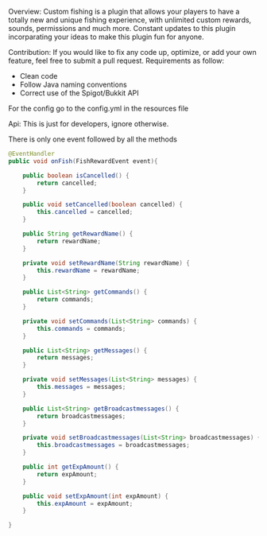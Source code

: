 Overview: 
Custom fishing is a plugin that allows your players to have a totally new and unique fishing experience,
with unlimited custom rewards, sounds, permissions and much more. Constant updates to this plugin incorparating your ideas
to make this plugin fun for anyone.

Contribution: 
If you would like to fix any code up, optimize, or add your own feature, feel free to submit a pull request.
Requirements as follow:
- Clean code
- Follow Java naming conventions
- Correct use of the Spigot/Bukkit API

For the config go to the config.yml in the resources file

Api:
This is just for developers, ignore otherwise.

There is only one event followed by all the methods

```java
@EventHandler
public void onFish(FishRewardEvent event){

    public boolean isCancelled() {
        return cancelled;
    }

    public void setCancelled(boolean cancelled) {
        this.cancelled = cancelled;
    }

    public String getRewardName() {
        return rewardName;
    }

    private void setRewardName(String rewardName) {
        this.rewardName = rewardName;
    }

    public List<String> getCommands() {
        return commands;
    }

    private void setCommands(List<String> commands) {
        this.commands = commands;
    }

    public List<String> getMessages() {
        return messages;
    }

    private void setMessages(List<String> messages) {
        this.messages = messages;
    }

    public List<String> getBroadcastmessages() {
        return broadcastmessages;
    }

    private void setBroadcastmessages(List<String> broadcastmessages) {
        this.broadcastmessages = broadcastmessages;
    }

    public int getExpAmount() {
        return expAmount;
    }

    public void setExpAmount(int expAmount) {
        this.expAmount = expAmount;
    }

}
```
